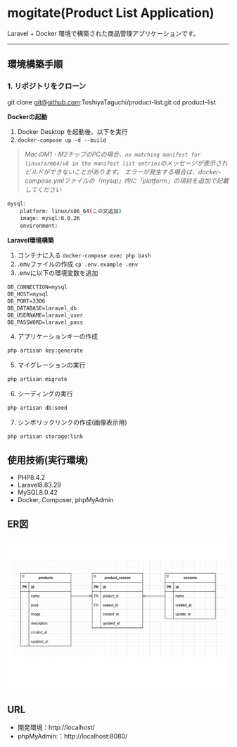 # mogitate(Product List Application)
Laravel + Docker 環境で構築された商品管理アプリケーションです。

---

## 環境構築手順

### 1. リポジトリをクローン
git clone git@github.com:ToshiyaTaguchi/product-list.git
cd product-list

**Dockerの起動**
1.  Docker Desktop を起動後、以下を実行
2. `docker-compose up -d --build`

> *MacのM1・M2チップのPCの場合、`no matching manifest for linux/arm64/v8 in the manifest list entries`のメッセージが表示されビルドができないことがあります。
エラーが発生する場合は、docker-compose.ymlファイルの「mysql」内に「platform」の項目を追加で記載してください*
``` bash
mysql:
    platform: linux/x86_64(この文追加)
    image: mysql:8.0.26
    environment:
```

**Laravel環境構築**
1. コンテナに入る
     `docker-compose exec php bash`
2. .envファイルの作成
     `cp .env.example .env`
3. .envに以下の環境変数を追加
``` text
DB_CONNECTION=mysql
DB_HOST=mysql
DB_PORT=3306
DB_DATABASE=laravel_db
DB_USERNAME=laravel_user
DB_PASSWORD=laravel_pass
```
4. アプリケーションキーの作成
``` bash
php artisan key:generate
```

5. マイグレーションの実行
``` bash
php artisan migrate
```

6. シーディングの実行
``` bash
php artisan db:seed
```
7. シンボリックリンクの作成(画像表示用)
``` bash
php artisan storage:link
```
## 使用技術(実行環境)
- PHP8.4.2
- Laravel8.83.29
- MySQL8.0.42
- Docker, Composer, phpMyAdmin

## ER図
![alt](erd.png)

## URL
- 開発環境：http://localhost/
- phpMyAdmin:：http://localhost:8080/
